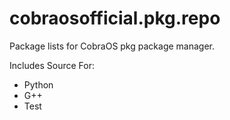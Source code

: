 # cobraosofficial.pkg.repo
Package lists for CobraOS pkg package manager.

Includes Source For:

* Python
* G++
* Test
